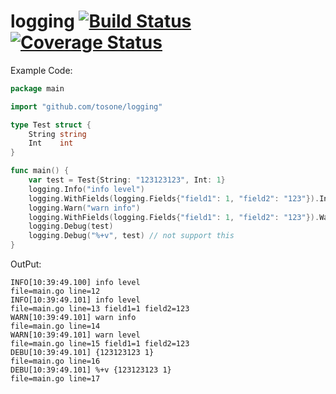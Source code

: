 # logging [![Build Status](https://travis-ci.org/tosone/logging.svg?branch=master)](https://travis-ci.org/tosone/logging) [![Coverage Status](https://coveralls.io/repos/github/tosone/logging/badge.svg?branch=master)](https://coveralls.io/github/tosone/logging?branch=master)

Example Code:
``` go
package main

import "github.com/tosone/logging"

type Test struct {
	String string
	Int    int
}

func main() {
	var test = Test{String: "123123123", Int: 1}
	logging.Info("info level")
	logging.WithFields(logging.Fields{"field1": 1, "field2": "123"}).Info("info level")
	logging.Warn("warn info")
	logging.WithFields(logging.Fields{"field1": 1, "field2": "123"}).Warn("warn level")
	logging.Debug(test)
	logging.Debug("%+v", test) // not support this
}
```

OutPut:
```
INFO[10:39:49.100] info level                                file=main.go line=12
INFO[10:39:49.101] info level                                file=main.go line=13 field1=1 field2=123
WARN[10:39:49.101] warn info                                 file=main.go line=14
WARN[10:39:49.101] warn level                                file=main.go line=15 field1=1 field2=123
DEBU[10:39:49.101] {123123123 1}                             file=main.go line=16
DEBU[10:39:49.101] %+v {123123123 1}                         file=main.go line=17
```